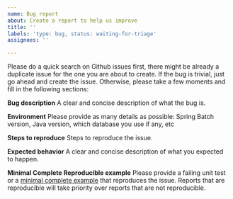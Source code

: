 ```yaml
---
name: Bug report
about: Create a report to help us improve
title: ''
labels: 'type: bug, status: waiting-for-triage'
assignees: ''

---
```


Please do a quick search on Github issues first, there might be already a duplicate issue for the one you are about to create.
If the bug is trivial, just go ahead and create the issue. Otherwise, please take a few moments and fill in the following sections:

**Bug description**
A clear and concise description of what the bug is.

**Environment**
Please provide as many details as possible: Spring Batch version, Java version, which database you use if any, etc

**Steps to reproduce**
Steps to reproduce the issue.

**Expected behavior**
A clear and concise description of what you expected to happen.

**Minimal Complete Reproducible example**
Please provide a failing unit test or a [minimal complete example](https://stackoverflow.com/help/minimal-reproducible-example) that reproduces the issue.
Reports that are reproducible will take priority over reports that are not reproducible.
